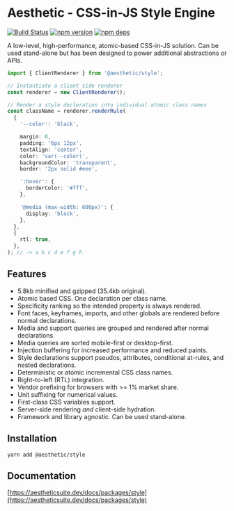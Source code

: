 # Aesthetic - CSS-in-JS Style Engine

[![Build Status](https://github.com/aesthetic-suite/framework/workflows/Build/badge.svg)](https://github.com/aesthetic-suite/framework/actions?query=branch%3Amaster)
[![npm version](https://badge.fury.io/js/%40aesthetic%style.svg)](https://www.npmjs.com/package/@aesthetic/style)
[![npm deps](https://david-dm.org/aesthetic-suite/framework.svg?path=packages/style)](https://www.npmjs.com/package/@aesthetic/style)

A low-level, high-performance, atomic-based CSS-in-JS solution. Can be used stand-alone but has been
designed to power additional abstractions or APIs.

```ts
import { ClientRenderer } from '@aesthetic/style';

// Instantiate a client side renderer
const renderer = new ClientRenderer();

// Render a style decleration into individual atomic class names
const className = renderer.renderRule(
  {
    '--color': 'black',

    margin: 0,
    padding: '6px 12px',
    textAlign: 'center',
    color: 'var(--color)',
    backgroundColor: 'transparent',
    border: '2px solid #eee',

    ':hover': {
      borderColor: '#fff',
    },

    '@media (max-width: 600px)': {
      display: 'block',
    },
  },
  {
    rtl: true,
  },
); // -> a b c d e f g h
```

## Features

- 5.8kb minified and gzipped (35.4kb original).
- Atomic based CSS. One declaration per class name.
- Specificity ranking so the intended property is always rendered.
- Font faces, keyframes, imports, and other globals are rendered before normal declarations.
- Media and support queries are grouped and rendered after normal declarations.
- Media queries are sorted mobile-first or desktop-first.
- Injection buffering for increased performance and reduced paints.
- Style declarations support pseudos, attributes, conditional at-rules, and nested declarations.
- Deterministic or atomic incremental CSS class names.
- Right-to-left (RTL) integration.
- Vendor prefixing for browsers with >= 1% market share.
- Unit suffixing for numerical values.
- First-class CSS variables support.
- Server-side rendering _and_ client-side hydration.
- Framework and library agnostic. Can be used stand-alone.

## Installation

```
yarn add @aesthetic/style
```

## Documentation

[https://aestheticsuite.dev/docs/packages/style](https://aestheticsuite.dev/docs/packages/style)
